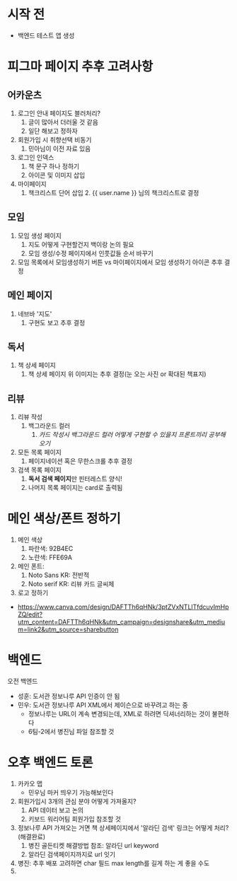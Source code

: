 # 시작 전

- 백엔드 테스트 앱 생성 


# 피그마 페이지 추후 고려사항 

## 어카운츠

1.  로그인 안내 페이지도 블러처리?
	1. 글이 많아서 더러울 것 같음
	2. 일단 해보고 정하자
2. 회원가입 시 취향선택 비동기
	1.  민아님이 이전 자료 있음
3. 로그인 인덱스
	1. 책 문구 하나 정하기
	2. 아이콘 및 이미지 삽입
4. 마이페이지
	1. 책크리스트 단어 삽입
		2. {{ user.name }} 님의 책크리스트로 결정

## 모임

1. 모임 생성 페이지
	1. 지도 어떻게 구현할건지 백이랑 논의 필요
	2. 모임 생성/수정 페이지에서 인풋값들 순서 바꾸기 
2. 모임 목록에서 모임생성하기 버튼 vs 마이페이지에서 모임 생성하기 아이콘 추후 결정 

## 메인 페이지

1. 네브바 '지도'
	1. 구현도 보고 추후 결정

## 독서

1. 책 상세 페이지
	1. 책 상세 페이지 위 이미지는 추후 결정(눈 오는 사진 or 확대된 책표지)

## 리뷰

1. 리뷰 작성
	1. 백그라운드 컬러
		1. *카드 작성시 백그라운드 컬러 어떻게 구현할 수 있을지 프론트끼리 공부해오기*
2. 모든 목록 페이지
	1. 페이지네이션 혹은 무한스크롤 추후 결정 
3. 검색 목록 페이지
	1. **독서 검색 페이지**만 핀터레스트 양식!
	2. 나머지 목록 페이지는 card로 출력됨 

# 메인 색상/폰트 정하기

1. 메인 색상
	1. 파란색: 92B4EC
	2. 노란색: FFE69A
2. 메인 폰트: 
	1. Noto Sans KR: 전반적
	2. Noto serif KR: 리뷰 카드 글씨체 
3. 로고 정하기
- https://www.canva.com/design/DAFTTh6qHNk/3ptZVxNTLlTfdcuvImHpZQ/edit?utm_content=DAFTTh6qHNk&utm_campaign=designshare&utm_medium=link2&utm_source=sharebutton

# 백엔드 

오전 백엔드
- 성훈: 도서관 정보나루 API 인증이 안 됨
- 민우: 도서관 정보나루 API XML에서 제이슨으로 바꾸려고 하는 중 
	- 정보나루는 URL이 계속 변경되는데,  XML로 하려면 딕셔너리하는 것이 불편하다
	- 6팀-2에서 병진님 파일 참조할 것


# 오후 백엔드 토론

1. 카카오 맵
	- 민우님 마커 띄우기 가능해보인다
2. 회원가입시 3개의 관심 분야 어떻게 가져올지?
	1. API 데이터 보고 논의
	2. 키보드 워리어팀 회원가입 참조할 것
3. 정보나루 API 가져오는 거면 책 상세페이지에서 '알라딘 검색' 링크는 어떻게 처리? (해결완료)
	1. 병진 골든티켓 해결방법 참조: 알라딘 url keyword
	2. 알라딘 검색페이지까지로 url 잇기
4. 병진: 추후 배포 고려하면 char 필드 max length를 길게 하는 게 좋을 수도
5. 